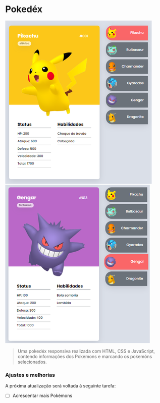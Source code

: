 # Pokedéx 


<img src="Screenshot_2.png" alt="Pikachu na pokedéx">
<img src="Screenshot_1.png" alt="Gengar na pokedéx">

> Uma pokedéx responsiva realizada com HTML, CSS e JavaScript, contendo informações dos Pokemons e marcando os pokemóns selecionados.

### Ajustes e melhorias

A próxima atualização será voltada à seguinte tarefa:

- [ ] Acrescentar mais Pokémons
